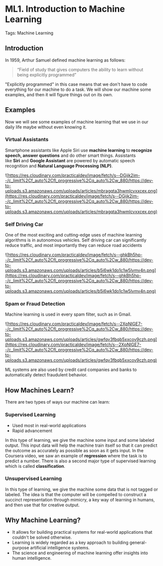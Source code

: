 # ML1. Introduction to Machine Learning

Tags: Machine Learning

## Introduction

In 1959, Arthur Samuel defined machine learning as follows:

> “Field of study that gives computers the ability to learn without being explicitly programmed”
> 

"Explicitly programmed" in this case means that we don't have to code everything for our machine to do a task. We will show our machine some examples, and then it will figure things out on its own.

## Examples

Now we will see some examples of machine learning that we use in our daily life maybe without even knowing it.

### Virtual Assistants

Smartphone assistants like Apple Siri use **machine learning** to **recognize speech, answer questions** and do other smart things. Assistants like **Siri** and **Google Assistant** are powered by automatic speech recognition and **Natural Language Processing (NLP)**.

![https://res.cloudinary.com/practicaldev/image/fetch/s--DGijk2im--/c_limit%2Cf_auto%2Cfl_progressive%2Cq_auto%2Cw_880/https://dev-to-uploads.s3.amazonaws.com/uploads/articles/mbragqta3hwmlcvxxcex.png](https://res.cloudinary.com/practicaldev/image/fetch/s--DGijk2im--/c_limit%2Cf_auto%2Cfl_progressive%2Cq_auto%2Cw_880/https://dev-to-uploads.s3.amazonaws.com/uploads/articles/mbragqta3hwmlcvxxcex.png)

### Self Driving Car

One of the most exciting and cutting-edge uses of machine learning algorithms is in autonomous vehicles. Self driving car can significantly reduce traffic, and most importantly they can reduce road accidents

![https://res.cloudinary.com/practicaldev/image/fetch/s--ghkBh5hp--/c_limit%2Cf_auto%2Cfl_progressive%2Cq_auto%2Cw_880/https://dev-to-uploads.s3.amazonaws.com/uploads/articles/b5i6wk1do1c1w5lvmv4n.png](https://res.cloudinary.com/practicaldev/image/fetch/s--ghkBh5hp--/c_limit%2Cf_auto%2Cfl_progressive%2Cq_auto%2Cw_880/https://dev-to-uploads.s3.amazonaws.com/uploads/articles/b5i6wk1do1c1w5lvmv4n.png)

### Spam or Fraud Detection

Machine learning is used in every spam filter, such as in Gmail.

![https://res.cloudinary.com/practicaldev/image/fetch/s--2XpNIGE7--/c_limit%2Cf_auto%2Cfl_progressive%2Cq_auto%2Cw_880/https://dev-to-uploads.s3.amazonaws.com/uploads/articles/gwfqv3fbqb5xxcov9czh.png](https://res.cloudinary.com/practicaldev/image/fetch/s--2XpNIGE7--/c_limit%2Cf_auto%2Cfl_progressive%2Cq_auto%2Cw_880/https://dev-to-uploads.s3.amazonaws.com/uploads/articles/gwfqv3fbqb5xxcov9czh.png)

ML systems are also used by credit card companies and banks to automatically detect fraudulent behavior.

## How Machines Learn?

There are two types of ways our machine can learn:

### Supervised Learning

- Used most in real-world applications
- Rapid advancement

In this type of learning, we give the machine some input and some labeled output. This input data will help the machine train itself so that it can predict the outcome as accurately as possible as soon as it gets input. In the Coursera video, we saw an example of **regression** where the task is to predict a number. There is also a second major type of supervised learning which is called **classification**.

### Unsupervised Learning

In this type of learning, we give the machine some data that is not tagged or labeled. The idea is that the computer will be compelled to construct a succinct representation through mimicry, a key way of learning in humans, and then use that for creative output.

## Why Machine Learning?

- It allows for building practical systems for real-world applications that couldn't be solved otherwise.
- Learning is widely regarded as a key approach to building general-purpose artificial intelligence systems.
- The science and engineering of machine learning offer insights into human intelligence.